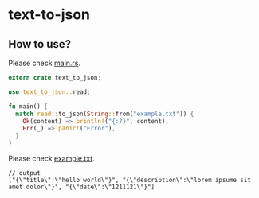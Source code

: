 # text-to-json

## How to use?

Please check [main.rs](./src/main.rs).

```rust
extern crate text_to_json;

use text_to_json::read;

fn main() {
  match read::to_json(String::from("example.txt")) {
    Ok(content) => println!("{:?}", content),
    Err(_) => panic!("Error"),
  }
}
```

Please check [example.txt](./example.txt).
```
// output
["{\"title\":\"hello world\"}", "{\"description\":\"lorem ipsume sit amet dolor\"}", "{\"date\":\"1211121\"}"]
```
